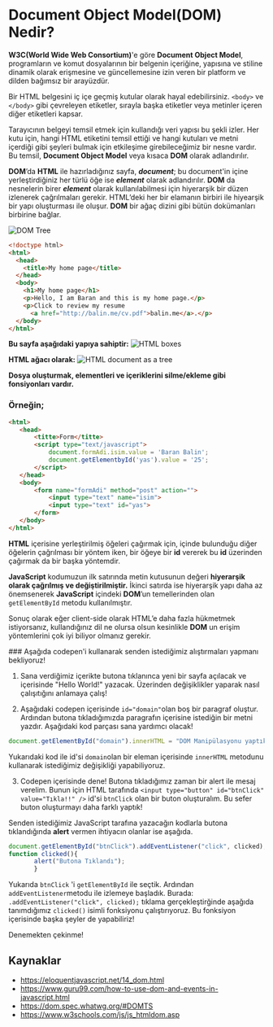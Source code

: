 # Document Object Model(DOM) Nedir?

**W3C(World Wide Web Consortium)**'e göre **Document Object Model**, programların ve komut dosyalarının bir belgenin içeriğine, yapısına ve stiline dinamik olarak erişmesine ve güncellemesine izin veren bir platform ve dilden bağımsız bir arayüzdür.

Bir HTML belgesini iç içe geçmiş kutular olarak hayal edebilirsiniz. ``<body>`` ve ``</body>`` gibi çevreleyen etiketler, sırayla başka etiketler veya metinler içeren diğer etiketleri kapsar. 

Tarayıcının belgeyi temsil etmek için kullandığı veri yapısı bu şekli izler. Her kutu için, hangi HTML etiketini temsil ettiği ve hangi kutuları ve metni içerdiği gibi şeyleri bulmak için etkileşime girebileceğimiz bir nesne vardır. Bu temsil, **Document Object Model** veya kısaca **DOM** olarak adlandırılır.

**DOM**’da **HTML** ile hazırladığınız sayfa, **_document_**; bu document'in içine yerleştirdiğiniz her türlü öğe ise **_element_** olarak adlandırılır. **DOM** da nesnelerin birer **_element_** olarak kullanılabilmesi için hiyerarşik bir düzen izlenerek çağrılmaları gerekir. HTML’deki her bir elamanın birbiri ile hiyearşik bir yapı oluşturması ile oluşur. **DOM** bir ağaç dizini gibi bütün dokümanları birbirine bağlar.

![DOM Tree](https://raw.githubusercontent.com/Kodluyoruz/taskforce/main/javascript/javascript-temel/document-object-model(dom)-nedir/figures/dom-tree.png)

```html
<!doctype html>
<html>
  <head>
    <title>My home page</title>
  </head>
  <body>
    <h1>My home page</h1>
    <p>Hello, I am Baran and this is my home page.</p>
    <p>Click to review my resume
      <a href="http://balin.me/cv.pdf">balin.me</a>.</p>
  </body>
</html>
```

**Bu sayfa aşağıdaki yapıya sahiptir:**
![HTML boxes](https://raw.githubusercontent.com/Kodluyoruz/taskforce/main/javascript/javascript-temel/document-object-model(dom)-nedir/figures/html-boxes.jpg)

**HTML ağacı olarak:**
![HTML document as a tree](https://raw.githubusercontent.com/Kodluyoruz/taskforce/main/javascript/javascript-temel/document-object-model(dom)-nedir/figures/html-tree.jpg)

**Dosya oluşturmak, elementleri ve içeriklerini silme/ekleme gibi fonsiyonları vardır.**
### Örneğin;
```html
<html>
   <head>
       <titte>Form</titte>
       <script type="text/javascript">
           document.formAdi.isim.value = 'Baran Balin';
           document.getElementbyId('yas').value = '25';
       </script>
   </head>
   <body>
       <form name="formAdi" method="post" action="">
           <input type="text" name="isim">
           <input type="text" id="yas">
       </form>
   </body>
</html>
```

**HTML** içerisine yerleştirilmiş öğeleri çağırmak için, içinde bulunduğu diğer öğelerin çağrılması bir yöntem iken, bir öğeye bir **id** vererek bu **id** üzerinden çağırmak da bir başka yöntemdir.

**JavaScript** kodumuzun ilk satırında metin kutusunun değeri **hiyerarşik olarak çağrılmış ve değiştirilmiştir.** İkinci satırda ise hiyerarşik yapı daha az önemsenerek **JavaScript** içindeki **DOM**’un temellerinden olan `getElementById` metodu kullanılmıştır.

Sonuç olarak eğer client-side olarak HTML’e daha fazla hükmetmek istiyorsanız, kullandığınız dil ne olursa olsun kesinlikle **DOM** un erişim yöntemlerini çok iyi biliyor olmanız gerekir.



### Aşağıda codepen'i kullanarak senden istediğimiz alıştırmaları yapmanı bekliyoruz!

1. Sana verdiğimiz içerikte butona tıklanınca yeni bir sayfa açılacak ve içerisinde "Hello World!" yazacak. Üzerinden değişiklikler yaparak nasıl çalışıtığını anlamaya çalış!

2. Aşağıdaki codepen içerisinde `id="domain"`olan boş bir paragraf oluştur. Ardından butona tıkladığımızda paragrafın içerisine istediğin bir metni yazdır. Aşağıdaki kod parçası sana yardımcı olacak!

```javascript
document.getElementById("domain").innerHTML = "DOM Manipülasyonu yaptık!";
```
Yukarıdaki kod ile id'si `domain`olan bir eleman içerisinde `innerHTML` metodunu kullanarak istediğimiz değişikliği yapabiliyoruz.

3. Codepen içerisinde dene! Butona tıkladığımız zaman bir alert ile mesaj verelim. Bunun için HTML tarafında `<input type="button" id="btnClick" value="Tıkla!!" />`  id'si `btnClick` olan bir buton oluşturalım. Bu sefer buton oluşturmayı daha farklı yaptık!

Senden istediğimiz JavaScript tarafına yazacağın kodlarla butona tıklandığında **alert** vermen ihtiyacın olanlar ise aşağıda.

```javascript
document.getElementById("btnClick").addEventListener("click", clicked);
function clicked(){
       alert("Butona Tıklandı");
       } 
```
Yukarıda `btnClick` 'i `getElementById` ile seçtik. Ardından `addEventListener`metodu ile izlemeye başladık. Burada: `.addEventListener("click", clicked);` tıklama gerçekleştirğinde aşağıda tanımdığımız `clicked()` isimli fonksiyonu çalıştırıyoruz. Bu fonksiyon içerisinde başka şeyler de yapabiliriz!

Denemekten çekinme!

## Kaynaklar
- https://eloquentjavascript.net/14_dom.html
- https://www.guru99.com/how-to-use-dom-and-events-in-javascript.html
- https://dom.spec.whatwg.org/#DOMTS
- https://www.w3schools.com/js/js_htmldom.asp